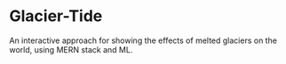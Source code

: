 # Glacier-Tide
An interactive approach for showing the effects of melted glaciers on the world, using MERN stack and ML.
